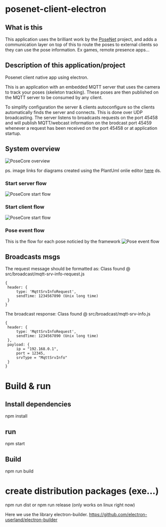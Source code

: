# posenet-client-electron

## What is this
This application uses the brilliant work by the [PoseNet](https://github.com/tensorflow/tfjs-models/tree/master/posenet) project, and adds a communication layer on top of this to route the poses to external clients so they can use the pose information.
Ex games, remote presence apps...

## Description of this application/project
Posenet client native app using electron.

This is an application with an embedded MQTT server that uses the camera to track your poses (skeleton tracking).
These poses are then published on the MQTT server to be consumed by any client.

To simplify configuration the server & clients autoconfigure so the clients automatically finds the server and connects.
This is done over UDP broadcasting.
The server listens to broadcasts requests on the port 45458 and will publish MQTT/webcast information on the brodcast port 45459 whenever a request has been received on the port 45458 or at application startup.

## System overview
![PoseCore overview](http://www.plantuml.com/plantuml/png/RP0z3eCm38Ltdy9YvmATK7_6IbIbSnM2XqeaeOwXGzMxDm524Mecs-_pUueBBugbDorspfDsJ007PpfdoGfcPHYYRX-XoL3vkLmJiUo565zKQsM8rGXE9O1r3SqsfvQqiBDuvM5aElBu1Wnlc-Y91-892ltTyx3bpfUgMfpCK-GVj6Ud6gsyh1thD1mtFW1f6_Fy5pVzD8wIlCEOkHAIqQpUZYKkWP2C8fYEKP1jmgc_)

ps.
image links for diagrams created using the PlantUml onlie editor [here](http://www.plantuml.com/plantuml/uml/SoWkIImgAStDuShBJqbLA4ajBk5oICrB0Oe00000)
ds.

### Start server flow
![PoseCore start flow](http://www.plantuml.com/plantuml/png/PL3BJWCn3BplLunwvmTwG9LM7950z0VIx5IDMEB8TdV5tvC7eWTyI69d9ZEJatbGlt-jA6ACeko3wohxDA5MY2wAmzse1mH3E_IBKc4ffXAoup2lYNKFfNHGxEr_s9iOPr7YPMLqbGoZRhyl5rgNx19uUcu37F7H_E2FEGXDQSAeZglm8Ng4CI-ug8Gb1dCehKWsOaz-W-c642FDaF9LHiJLuJSgaQmsoh1y8-GMFMryX1arseU_MN9cTBZWzVryxWgYs7anYPySn6ffcavrhJ_z0m00)

### Start client flow
![PoseCore start flow](http://www.plantuml.com/plantuml/png/PP71QiCm38RlUOgVtlS2FOn2s76miRw0wgYhcMiPIqtOsq_Lp7Qe3Y5A_l_x33weKRVRjQ29SYgPgyMdSv5jck13oQHZTrFkEv3Y_X8_ciTooesgOJT75THQX7v9Zx4tjypI6I-5atMfSDewo8qrbA70q_EWO8yFSmZIdoDIO_MS5-yXhWjENHPAf8QhVaQCYi4kxCwildIcvHjKGSdooiC_OOoZ_irxw63I4ipEsgGgOyjsWVRLAObLaUjP1kFnOBFKoibWWjVtup5wqh7nIILziKNHHTDqyATVnWy0)

### Pose event flow
This is the flow for each pose noticied by the framework
![Pose event flow](http://www.plantuml.com/plantuml/png/bP71QlCm48JlVeeXz_y5VFW9X1vRMXBefL1aUHkBo9AgNJlDsnUjOd2JNkgBPU_ipBUhBOl9CeqUAJBHJ44-V3mt3G0OAp5ZCp7b3GoZ7BIGJ1PdNJ91iDcPaR9HWTNZlUGvCe4fpzL8izuvp_VAnvV30Viygspy5FbTjlEEWi2aL7FrKw4L4l_-NrdGel91ih6drGorNfGBJOl2-KG2eS0nbqN0kmvl0JtPs5Dj1v_8ayIWFaltJwU7hv8da87qByvE1WpkE10BKewTwPntSgcBzWATt6b23yE5Dt2AMU3DvSfycxSi28ekoW-zH8nyh2rgho2PYhyHU38iY85WhBYPblrXzLJh6bFBxThUCTB40_LbEHB1KySskyw5uwqRXRvPlPNcbJgEzaJoruchDrhiAVGtyqBYAblpcYs5VXhzDm00)

## Broadcasts msgs
The request message should be formatted as:
Class found @ src/broadcast/mqtt-srv-info-request.js
```
{
 header: {
     type: 'MqttSrvInfoRequest',
     sendTime: 1234567890 (Unix long time)
 }
}
```

The broadcast response:
Class found @ src/broadcast/mqtt-srv-info.js
```
{
 header: {
     type: 'MqttSrvInfoRequest',
     sendTime: 1234567890 (Unix long time)
 },
 payload: {
     ip = "192.168.0.1",
     port = 12345,
     srvType = "MqttSrvInfo"
 }
}
```


# Build & run

## Install dependencies
npm install

## run
npm start

## Build
npm run build

# create distribution packages (exe...)
npm run dist
or 
npm run release (only works on linux right now)

Here we use the library electron-builder.
https://github.com/electron-userland/electron-builder
